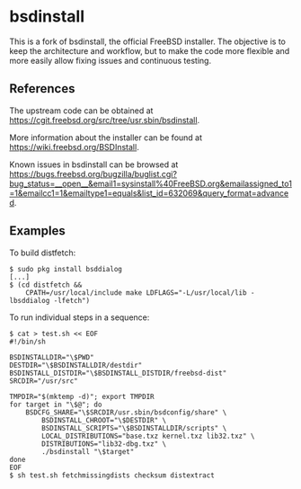 bsdinstall
==========

This is a fork of bsdinstall, the official FreeBSD installer. The objective is
to keep the architecture and workflow, but to make the code more flexible and
more easily allow fixing issues and continuous testing.

References
----------

The upstream code can be obtained at
<https://cgit.freebsd.org/src/tree/usr.sbin/bsdinstall>.

More information about the installer can be found at
<https://wiki.freebsd.org/BSDInstall>.

Known issues in bsdinstall can be browsed at
<https://bugs.freebsd.org/bugzilla/buglist.cgi?bug_status=__open__&email1=sysinstall%40FreeBSD.org&emailassigned_to1=1&emailcc1=1&emailtype1=equals&list_id=632069&query_format=advanced>.

Examples
--------

To build distfetch:

```shell-session
$ sudo pkg install bsddialog
[...]
$ (cd distfetch &&
	CPATH=/usr/local/include make LDFLAGS="-L/usr/local/lib -lbsddialog -lfetch")
```

To run individual steps in a sequence:

```shell-session
$ cat > test.sh << EOF
#!/bin/sh

BSDINSTALLDIR="\$PWD"
DESTDIR="\$BSDINSTALLDIR/destdir"
BSDINSTALL_DISTDIR="\$BSDINSTALL_DISTDIR/freebsd-dist"
SRCDIR="/usr/src"

TMPDIR="$(mktemp -d)"; export TMPDIR
for target in "\$@"; do
	BSDCFG_SHARE="\$SRCDIR/usr.sbin/bsdconfig/share" \
		BSDINSTALL_CHROOT="\$DESTDIR" \
		BSDINSTALL_SCRIPTS="\$BSDINSTALLDIR/scripts" \
		LOCAL_DISTRIBUTIONS="base.txz kernel.txz lib32.txz" \
		DISTRIBUTIONS="lib32-dbg.txz" \
		./bsdinstall "\$target"
done
EOF
$ sh test.sh fetchmissingdists checksum distextract
```

